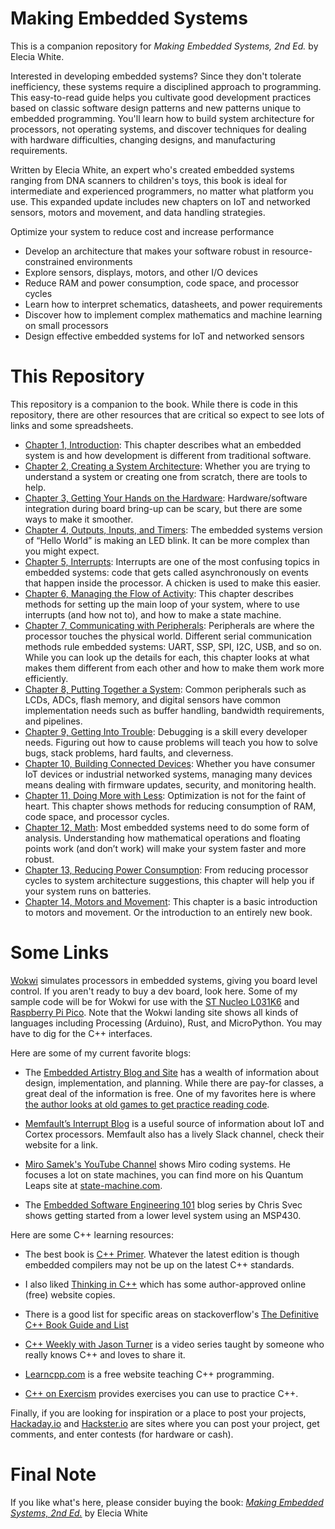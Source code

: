 # Making Embedded Systems

This is a companion repository for _Making Embedded Systems, 2nd Ed._ by Elecia White.

Interested in developing embedded systems? Since they don't tolerate inefficiency, these systems require a disciplined approach to programming. This easy-to-read guide helps you cultivate good development practices based on classic software design patterns and new patterns unique to embedded programming. You'll learn how to build system architecture for processors, not operating systems, and discover techniques for dealing with hardware difficulties, changing designs, and manufacturing requirements.

Written by Elecia White, an expert who's created embedded systems ranging from DNA scanners to children's toys, this book is ideal for intermediate and experienced programmers, no matter what platform you use. This expanded update includes new chapters on IoT and networked sensors, motors and movement, and data handling strategies.

Optimize your system to reduce cost and increase performance

* Develop an architecture that makes your software robust in resource-constrained environments
* Explore sensors, displays, motors, and other I/O devices
* Reduce RAM and power consumption, code space, and processor cycles
* Learn how to interpret schematics, datasheets, and power requirements
* Discover how to implement complex mathematics and machine learning on small processors
* Design effective embedded systems for IoT and networked sensors

# This Repository

This repository is a companion to the book. While there is code in this repository, there are other resources that are critical so expect to see lots of links and some spreadsheets.

* [Chapter 1, Introduction](Ch01_Intro/README.md): This chapter describes what an embedded system is and how development is different from traditional software.
* [Chapter 2, Creating a System Architecture](Ch02_Architecture/README.md): Whether you are trying to understand a system or creating one from scratch, there are tools to help.
* [Chapter 3, Getting Your Hands on the Hardware](Ch03_Hardware/README.md): Hardware/software integration during board bring-up can be scary, but there are some ways to make it smoother.
* [Chapter 4, Outputs, Inputs, and Timers](Ch04_IOTimers/README.md): The embedded systems version of “Hello World” is making an LED blink. It can be more complex than you might expect.
* [Chapter 5, Interrupts](Ch05_Interrupts/README.md): Interrupts are one of the most confusing topics in embedded systems: code that gets called asynchronously on events that happen inside the processor. A chicken is used to make this easier.
* [Chapter 6, Managing the Flow of Activity](Ch06_Flow/README.md): This chapter describes methods for setting up the main loop of your system, where to use interrupts (and how not to), and how to make a state machine.
* [Chapter 7, Communicating with Peripherals](Ch07_Communication/README.md): Peripherals are where the processor touches the physical world. Different serial communication methods rule embedded systems: UART, SSP, SPI, I2C, USB, and so on. While you can look up the details for each, this chapter looks at what makes them different from each other and how to make them work more efficiently.
* [Chapter 8, Putting Together a System](Ch08_Externals/README.md): Common peripherals such as LCDs, ADCs, flash memory, and digital sensors have common implementation needs such as buffer handling, bandwidth requirements, and pipelines.
* [Chapter 9, Getting Into Trouble](Ch09_Debugging/README.md): Debugging is a skill every developer needs. Figuring out how to cause problems will teach you how to solve bugs, stack problems, hard faults, and cleverness.
* [Chapter 10,  Building Connected Devices](Ch10_Connected/README.md): Whether you have consumer IoT devices or industrial networked systems, managing many devices means dealing with firmware updates, security, and monitoring health.
* [Chapter 11, Doing More with Less](Ch11_Resources/README.md): Optimization is not for the faint of heart. This chapter shows methods for reducing consumption of RAM, code space, and processor cycles. 
* [Chapter 12, Math](Ch12_Math/README.md): Most embedded systems need to do some form of analysis. Understanding how mathematical operations and floating points work (and don’t work) will make your system faster and more robust.
* [Chapter 13, Reducing Power Consumption](Ch13_Power/README.md): From reducing processor cycles to system architecture suggestions, this chapter will help you if your system runs on batteries.
* [Chapter 14, Motors and Movement](Ch14_Movement/README.md): This chapter is a basic introduction to motors and movement. Or the introduction to an entirely new book.

# Some Links

[Wokwi](https://wokwi.com/) simulates processors in embedded systems, giving you board level control. If you aren't ready to buy a dev board, look here. Some of my sample code will be for Wokwi for use with the [ST Nucleo L031K6](https://wokwi.com/projects/new/st-nucleo-l031k6) and [Raspberry Pi Pico](https://wokwi.com/projects/new/pi-pico-w-sdk). Note that the Wokwi landing site shows all kinds of languages including Processing (Arduino), Rust, and MicroPython. You may have to dig for the C++ interfaces.

Here are some of my current favorite blogs:  

* The [Embedded Artistry Blog and Site](https://embeddedartistry.com/first-time-here/) has a wealth of information about design, implementation, and planning. While there are pay-for classes, a great deal of the information is free. One of my favorites here is where [the author looks at old games to get practice reading code](https://embeddedartistry.com/blog/2019/05/06/programmers-lets-study-source-code-classics/).
  
* [Memfault’s Interrupt Blog](https://interrupt.memfault.com/blog/) is a useful source of information about IoT and Cortex processors. Memfault also has a lively Slack channel, check their website for a link.
  
* [Miro Samek's YouTube Channel](https://www.youtube.com/c/StateMachineCOM) shows Miro coding systems. He focuses a lot on state machines, you can find more on his Quantum Leaps site at [state-machine.com](https://www.state-machine.com/).
  
* The [Embedded Software Engineering 101](https://embedded.fm/blog/ese101) blog series by Chris Svec shows getting started from a lower level system using an MSP430.

Here are some C++ learning resources:
* The best book is [C++ Primer](https://www.amazon.com/Primer-5th-Stanley-B-Lippman/dp/0321714113). Whatever the latest edition is though embedded compilers may not be up on the latest C++ standards.

* I also liked [Thinking in C++](https://www.amazon.com/dp/0139798099) which has some author-approved online (free) website copies. 

* There is a good list for specific areas on stackoverflow's [The Definitive C++ Book Guide and List](https://stackoverflow.com/questions/388242/the-definitive-c-book-guide-and-list)

* [C++ Weekly with Jason Turner](https://www.youtube.com/channel/UCxHAlbZQNFU2LgEtiqd2Maw) is a video series taught by someone who really knows C++ and loves to share it.
  
* [Learncpp.com](http://Learncpp.com) is a free website teaching C++ programming.

* [C++ on Exercism](https://exercism.org/tracks/cpp/exercises) provides exercises you can use to practice C++.

Finally, if you are looking for inspiration or a place to post your projects, [Hackaday.io](https://hackaday.io/) and [Hackster.io](https://www.hackster.io/) are sites where you can post your project, get comments, and enter contests (for hardware or cash).

# Final Note

If you like what's here, please consider buying the book: [_Making Embedded Systems, 2nd Ed._](https://learning.oreilly.com/library/view/making-embedded-systems/9781098151539/) by Elecia White
